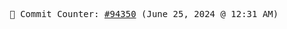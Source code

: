 <p align="center">
    <samp>
        📮 Commit Counter: <a href="https://github.com/Javascript-void0/Javascript-void0/commits/main">#94350</a> (June 25, 2024 @ 12:31 AM)
    </samp>
</p>